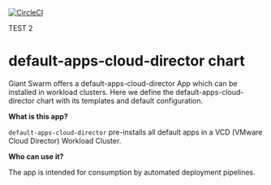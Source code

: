 [![CircleCI](https://circleci.com/gh/giantswarm/default-apps-cloud-director.svg?style=shield)](https://circleci.com/gh/giantswarm/default-apps-cloud-director)

TEST 2 

# default-apps-cloud-director chart

Giant Swarm offers a default-apps-cloud-director App which can be installed in workload clusters.
Here we define the default-apps-cloud-director chart with its templates and default configuration.

**What is this app?**

`default-apps-cloud-director` pre-installs all default apps in a VCD (VMware Cloud Director) Workload Cluster.

**Who can use it?**

The app is intended for consumption by automated deployment pipelines.
